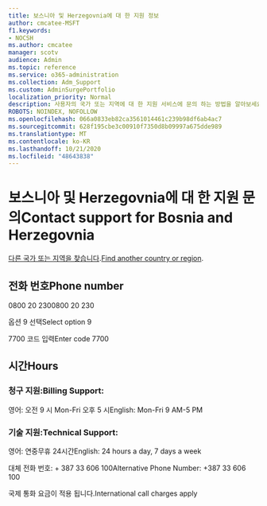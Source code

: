 ```yaml
---
title: 보스니아 및 Herzegovnia에 대 한 지원 정보
author: cmcatee-MSFT
f1.keywords:
- NOCSH
ms.author: cmcatee
manager: scotv
audience: Admin
ms.topic: reference
ms.service: o365-administration
ms.collection: Adm_Support
ms.custom: AdminSurgePortfolio
localization_priority: Normal
description: 사용자의 국가 또는 지역에 대 한 지원 서비스에 문의 하는 방법을 알아보세요.
ROBOTS: NOINDEX, NOFOLLOW
ms.openlocfilehash: 066a0833eb82ca3561014461c239b98df6ab4ac7
ms.sourcegitcommit: 628f195cbe3c00910f7350d8b09997a675dde989
ms.translationtype: MT
ms.contentlocale: ko-KR
ms.lasthandoff: 10/21/2020
ms.locfileid: "48643838"
---
```

# <a name="contact-support-for-bosnia-and-herzegovnia"></a><span data-ttu-id="c696c-103">보스니아 및 Herzegovnia에 대 한 지원 문의</span><span class="sxs-lookup"><span data-stu-id="c696c-103">Contact support for Bosnia and Herzegovnia</span></span>

<span data-ttu-id="c696c-104">[다른 국가 또는 지역을 찾습니다](../contact-support-for-business-products.md).</span><span class="sxs-lookup"><span data-stu-id="c696c-104">[Find another country or region](../contact-support-for-business-products.md).</span></span>

## <a name="phone-number"></a><span data-ttu-id="c696c-105">전화 번호</span><span class="sxs-lookup"><span data-stu-id="c696c-105">Phone number</span></span>
<span data-ttu-id="c696c-106">0800 20 230</span><span class="sxs-lookup"><span data-stu-id="c696c-106">0800 20 230</span></span>

<span data-ttu-id="c696c-107">옵션 9 선택</span><span class="sxs-lookup"><span data-stu-id="c696c-107">Select option 9</span></span>

<span data-ttu-id="c696c-108">7700 코드 입력</span><span class="sxs-lookup"><span data-stu-id="c696c-108">Enter code 7700</span></span>

## <a name="hours"></a><span data-ttu-id="c696c-109">시간</span><span class="sxs-lookup"><span data-stu-id="c696c-109">Hours</span></span>
### <a name="billing-support"></a><span data-ttu-id="c696c-110">청구 지원:</span><span class="sxs-lookup"><span data-stu-id="c696c-110">Billing Support:</span></span>

<span data-ttu-id="c696c-111">영어: 오전 9 시 Mon-Fri 오후 5 시</span><span class="sxs-lookup"><span data-stu-id="c696c-111">English: Mon-Fri 9 AM-5 PM</span></span>

### <a name="technical-support"></a><span data-ttu-id="c696c-112">기술 지원:</span><span class="sxs-lookup"><span data-stu-id="c696c-112">Technical Support:</span></span>

<span data-ttu-id="c696c-113">영어: 연중무휴 24시간</span><span class="sxs-lookup"><span data-stu-id="c696c-113">English: 24 hours a day, 7 days a week</span></span>

<span data-ttu-id="c696c-114">대체 전화 번호: + 387 33 606 100</span><span class="sxs-lookup"><span data-stu-id="c696c-114">Alternative Phone Number: +387 33 606 100</span></span>

<span data-ttu-id="c696c-115">국제 통화 요금이 적용 됩니다.</span><span class="sxs-lookup"><span data-stu-id="c696c-115">International call charges apply</span></span>
